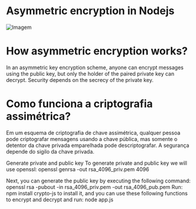 # Asymmetric encryption in Nodejs
![Imagem](https://github.com/rodrinokupessala/nodejs-learn/crypto-Assimetric/asymmetric-encryption.jpg?raw=true)
# How asymmetric encryption works?
In an asymmetric key encryption scheme, anyone can encrypt messages using the public key, but only the holder of the paired private key can decrypt. Security depends on the secrecy of the private key.

# Como funciona a criptografia assimétrica?

Em um esquema de criptografia de chave assimétrica, qualquer pessoa pode criptografar mensagens usando a chave pública, mas somente o detentor da chave privada emparelhada pode descriptografar. A segurança depende do sigilo da chave privada.

Generate private and public key
To generate private and public key we will use openssl:
openssl genrsa -out rsa_4096_priv.pem 4096

Next, you can generate the public key by executing the following command:
openssl rsa -pubout -in rsa_4096_priv.pem -out rsa_4096_pub.pem
Run: npm install crypto-js to install it, and you can use these following functions to encrypt and decrypt and run:
node app.js
